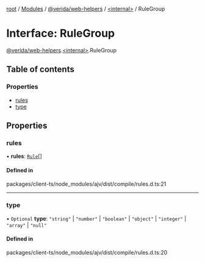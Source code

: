 [root](../README.md) / [Modules](../modules.md) / [@verida/web-helpers](../modules/verida_web_helpers.md) / [<internal\>](../modules/verida_web_helpers._internal_.md) / RuleGroup

# Interface: RuleGroup

[@verida/web-helpers](../modules/verida_web_helpers.md).[<internal\>](../modules/verida_web_helpers._internal_.md).RuleGroup

## Table of contents

### Properties

- [rules](verida_web_helpers._internal_.RuleGroup.md#rules)
- [type](verida_web_helpers._internal_.RuleGroup.md#type)

## Properties

### rules

• **rules**: [`Rule`](verida_web_helpers._internal_.Rule.md)[]

#### Defined in

packages/client-ts/node_modules/ajv/dist/compile/rules.d.ts:21

___

### type

• `Optional` **type**: ``"string"`` \| ``"number"`` \| ``"boolean"`` \| ``"object"`` \| ``"integer"`` \| ``"array"`` \| ``"null"``

#### Defined in

packages/client-ts/node_modules/ajv/dist/compile/rules.d.ts:20

